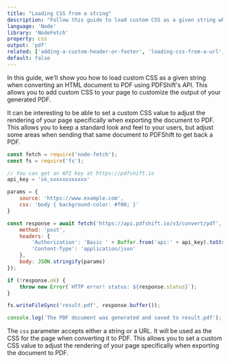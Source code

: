 ```yaml
---
title: "Loading CSS from a string"
description: "Follow this guide to load custom CSS as a given string when converting an HTML document to PDF with PDFShift's API. This guide provides Node code samples with the NodeFetch library."
language: 'Node'
library: 'NodeFetch'
property: css
output: 'pdf'
related: ['adding-a-custom-header-or-footer', 'loading-css-from-a-url', 'loading-javascript-from-a-string', 'loading-javascript-from-a-url']
default: false
---
```


In this guide, we'll show you how to load custom CSS as a given string when converting an HTML document to PDF using PDFShift's API. This allows you to add custom CSS to your page to customize the output of your generated PDF.

It can be interesting to be able to set a custom CSS value to adjust the rendering of your page specifically when exporting the document to PDF.
This allows you to keep a standard look and feel to your users, but adjust some areas when sending that same document to PDFShift to get back a PDF.

```javascript
const fetch = require('node-fetch');
const fs = require('fs');

// You can get an API key at https://pdfshift.io
api_key = 'sk_xxxxxxxxxxxx'

params = {
    source: 'https://www.example.com',
    css: 'body { background-color: #f00; }'
}

const response = await fetch('https://api.pdfshift.io/v3/convert/pdf', {
    method: 'post',
    headers: {
        'Authorization': 'Basic ' + Buffer.from('api:' + api_key).toString('base64'),
        'Content-Type': 'application/json'
    },
    body: JSON.stringify(params)
});

if (!response.ok) {
    throw new Error(`HTTP error! status: ${response.status}`);
}

fs.writeFileSync('result.pdf', response.buffer());

console.log('The PDF document was generated and saved to result.pdf');
```

The `css` parameter accepts either a string or a URL. It will be used as the CSS for the page when converting it to PDF. This allows you to set a custom CSS value to adjust the rendering of your page specifically when exporting the document to PDF.
